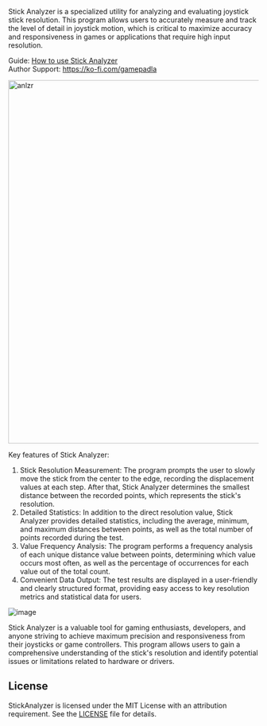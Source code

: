 Stick Analyzer is a specialized utility for analyzing and evaluating joystick stick resolution. This program allows users to accurately measure and track the level of detail in joystick motion, which is critical to maximize accuracy and responsiveness in games or applications that require high input resolution.  

Guide: [How to use Stick Analyzer](https://www.reddit.com/r/Controller/comments/1i831jw/stick_analyzer_complete_guide_to_gamepad_stick/)  
Author Support: https://ko-fi.com/gamepadla  

<img width="732" alt="anlzr" src="https://github.com/cakama3a/StickAnalyzer/assets/15096106/5c22cccb-900a-4c08-96b2-0f63ebb377b6">

Key features of Stick Analyzer:

1. Stick Resolution Measurement: The program prompts the user to slowly move the stick from the center to the edge, recording the displacement values at each step. After that, Stick Analyzer determines the smallest distance between the recorded points, which represents the stick's resolution.
2. Detailed Statistics: In addition to the direct resolution value, Stick Analyzer provides detailed statistics, including the average, minimum, and maximum distances between points, as well as the total number of points recorded during the test.
3. Value Frequency Analysis: The program performs a frequency analysis of each unique distance value between points, determining which value occurs most often, as well as the percentage of occurrences for each value out of the total count.
4. Convenient Data Output: The test results are displayed in a user-friendly and clearly structured format, providing easy access to key resolution metrics and statistical data for users.

![image](https://github.com/cakama3a/StickAnalyzer/assets/15096106/7554c787-4c7e-4999-b139-20791d90620a)

Stick Analyzer is a valuable tool for gaming enthusiasts, developers, and anyone striving to achieve maximum precision and responsiveness from their joysticks or game controllers. This program allows users to gain a comprehensive understanding of the stick's resolution and identify potential issues or limitations related to hardware or drivers.

## License
StickAnalyzer is licensed under the MIT License with an attribution requirement. See the [LICENSE](LICENSE.txt) file for details.
